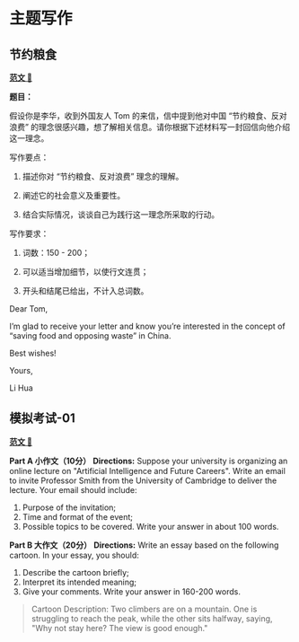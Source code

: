 # 主题写作

## 节约粮食

**[范文 📝](/writing/SavingFoodAndOpposingWaste/readme.md)**

**题目：**

假设你是李华，收到外国友人 Tom 的来信，信中提到他对中国 “节约粮食、反对浪费” 的理念很感兴趣，想了解相关信息。请你根据下述材料写一封回信向他介绍这一理念。

写作要点：

1. 描述你对 “节约粮食、反对浪费” 理念的理解。

2. 阐述它的社会意义及重要性。

3. 结合实际情况，谈谈自己为践行这一理念所采取的行动。

写作要求：

1. 词数：150 - 200；

2. 可以适当增加细节，以使行文连贯；

3. 开头和结尾已给出，不计入总词数。

Dear Tom,

I’m glad to receive your letter and know you’re interested in the concept of “saving food and opposing waste” in China.

Best wishes!

Yours,

Li Hua

## 模拟考试-01

**[范文 📝](/writing/mock-01/readme.md)**

**Part A 小作文（10分）**
**Directions:**
Suppose your university is organizing an online lecture on "Artificial Intelligence and Future Careers". Write an email to invite Professor Smith from the University of Cambridge to deliver the lecture. Your email should include:

1. Purpose of the invitation;
2. Time and format of the event;
3. Possible topics to be covered.
   Write your answer in about 100 words.

**Part B 大作文（20分）**
**Directions:**
Write an essay based on the following cartoon. In your essay, you should:

1. Describe the cartoon briefly;
2. Interpret its intended meaning;
3. Give your comments.
   Write your answer in 160-200 words.

> Cartoon Description: Two climbers are on a mountain. One is struggling to reach the peak, while the other sits halfway, saying, "Why not stay here? The view is good enough."



